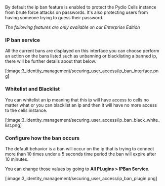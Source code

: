 By default the ip ban feature is enabled to protect the Pydio Cells instance from brute force attacks on passwords.
It's also protecting users from having someone trying to guess their password.

_The following features are only available on our Enterprise Edition_

### IP ban service

All the current bans are displayed on this interface you can choose perform an action on the bans listed such as
unbanning or blacklisting a banned ip, there will be further details about that below.

[:image:3_identity_management/securing_user_access/ip_ban_interface.png]

### Whitelist and Blacklist

You can whitelist an ip meaning that this ip will have access to cells no matter what or you can blacklist an ip and then it will have no more access to the cells instance.

[:image:3_identity_management/securing_user_access/ip_ban_black_white_list.png]

### Configure how the ban occurs

The default behavior is a ban will occur on the ip that is trying to connect more than 10 times under a 5 seconds time period the ban will expire after 10 minutes.

You can change those values by going to **All PLugins > IPBan Service**.

[:image:3_identity_management/securing_user_access/ip_ban_plugin.png]
